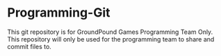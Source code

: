 # Programming-Git

This git repository is for GroundPound Games Programming Team Only.
This repository will only be used for the programming team to share and commit files to.

